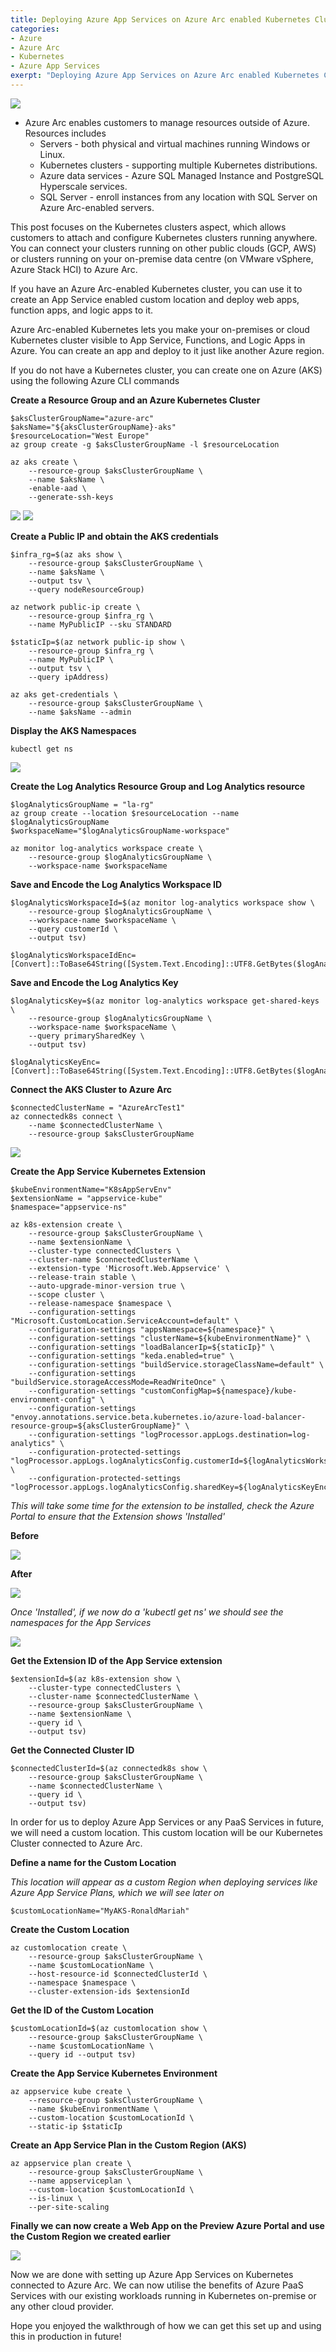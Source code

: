 ```yaml
---
title: Deploying Azure App Services on Azure Arc enabled Kubernetes Clusters
categories:
- Azure
- Azure Arc
- Kubernetes
- Azure App Services
exerpt: "Deploying Azure App Services on Azure Arc enabled Kubernetes Clusters"
---
```


<img src="https://github.com/RonaldMariah/ronaldmariah.github.io/raw/master/assets/azure-arc-kubernetes-app-service/azure-arc-control-plane.png" />

- Azure Arc enables customers to manage resources outside of Azure. Resources includes
    - Servers - both physical and virtual machines running Windows or Linux.
    - Kubernetes clusters - supporting multiple Kubernetes distributions.
    - Azure data services - Azure SQL Managed Instance and PostgreSQL Hyperscale services.
    - SQL Server - enroll instances from any location with SQL Server on Azure Arc-enabled servers.

This post focuses on the Kubernetes clusters aspect, which allows customers to attach and configure Kubernetes clusters running anywhere. You can connect your clusters running on other public clouds (GCP, AWS) or clusters running on your on-premise data centre (on VMware vSphere, Azure Stack HCI) to Azure Arc.

If you have an Azure Arc-enabled Kubernetes cluster, you can use it to create an App Service enabled custom location and deploy web apps, function apps, and logic apps to it.

Azure Arc-enabled Kubernetes lets you make your on-premises or cloud Kubernetes cluster visible to App Service, Functions, and Logic Apps in Azure. You can create an app and deploy to it just like another Azure region.

If you do not have a Kubernetes cluster, you can create one on Azure (AKS) using the following Azure CLI commands

**Create a Resource Group and an Azure Kubernetes Cluster**

```
$aksClusterGroupName="azure-arc"
$aksName="${aksClusterGroupName}-aks"
$resourceLocation="West Europe"
az group create -g $aksClusterGroupName -l $resourceLocation

az aks create \
    --resource-group $aksClusterGroupName \
    --name $aksName \
    -enable-aad \
    --generate-ssh-keys
```

<img src="https://github.com/RonaldMariah/ronaldmariah.github.io/raw/master/assets/azure-arc-kubernetes-app-service/Screenshot 2021-12-01 105418.png" />

<img src="https://github.com/RonaldMariah/ronaldmariah.github.io/raw/master/assets/azure-arc-kubernetes-app-service/Screenshot 2021-12-01 141200.png" />

**Create a Public IP and obtain the AKS credentials**

```
$infra_rg=$(az aks show \
    --resource-group $aksClusterGroupName \
    --name $aksName \
    --output tsv \
    --query nodeResourceGroup)

az network public-ip create \
    --resource-group $infra_rg \
    --name MyPublicIP --sku STANDARD

$staticIp=$(az network public-ip show \
    --resource-group $infra_rg \
    --name MyPublicIP \
    --output tsv \
    --query ipAddress)

az aks get-credentials \
    --resource-group $aksClusterGroupName \
    --name $aksName --admin
```

**Display the AKS Namespaces**

```
kubectl get ns
```

<img src="https://github.com/RonaldMariah/ronaldmariah.github.io/raw/master/assets/azure-arc-kubernetes-app-service/Screenshot 2021-12-01 111134.png" />

**Create the Log Analytics Resource Group and Log Analytics resource**

```
$logAnalyticsGroupName = "la-rg"
az group create --location $resourceLocation --name $logAnalyticsGroupName
$workspaceName="$logAnalyticsGroupName-workspace"

az monitor log-analytics workspace create \
    --resource-group $logAnalyticsGroupName \
    --workspace-name $workspaceName
```

**Save and Encode the Log Analytics Workspace ID**

```
$logAnalyticsWorkspaceId=$(az monitor log-analytics workspace show \
    --resource-group $logAnalyticsGroupName \
    --workspace-name $workspaceName \
    --query customerId \
    --output tsv)

$logAnalyticsWorkspaceIdEnc=[Convert]::ToBase64String([System.Text.Encoding]::UTF8.GetBytes($logAnalyticsWorkspaceId))
```

**Save and Encode the Log Analytics Key**

```
$logAnalyticsKey=$(az monitor log-analytics workspace get-shared-keys \
    --resource-group $logAnalyticsGroupName \
    --workspace-name $workspaceName \
    --query primarySharedKey \
    --output tsv)

$logAnalyticsKeyEnc=[Convert]::ToBase64String([System.Text.Encoding]::UTF8.GetBytes($logAnalyticsKey))
```

**Connect the AKS Cluster to Azure Arc**

```
$connectedClusterName = "AzureArcTest1"
az connectedk8s connect \
    --name $connectedClusterName \
    --resource-group $aksClusterGroupName
```

<img src="https://github.com/RonaldMariah/ronaldmariah.github.io/raw/master/assets/azure-arc-kubernetes-app-service/Screenshot 2021-12-01 141133.png" />

**Create the App Service Kubernetes Extension**

```
$kubeEnvironmentName="K8sAppServEnv"
$extensionName = "appservice-kube"
$namespace="appservice-ns"

az k8s-extension create \
    --resource-group $aksClusterGroupName \
    --name $extensionName \
    --cluster-type connectedClusters \
    --cluster-name $connectedClusterName \
    --extension-type 'Microsoft.Web.Appservice' \
    --release-train stable \
    --auto-upgrade-minor-version true \
    --scope cluster \
    --release-namespace $namespace \
    --configuration-settings "Microsoft.CustomLocation.ServiceAccount=default" \
    --configuration-settings "appsNamespace=${namespace}" \
    --configuration-settings "clusterName=${kubeEnvironmentName}" \
    --configuration-settings "loadBalancerIp=${staticIp}" \
    --configuration-settings "keda.enabled=true" \
    --configuration-settings "buildService.storageClassName=default" \
    --configuration-settings "buildService.storageAccessMode=ReadWriteOnce" \
    --configuration-settings "customConfigMap=${namespace}/kube-environment-config" \
    --configuration-settings "envoy.annotations.service.beta.kubernetes.io/azure-load-balancer-resource-group=${aksClusterGroupName}" \
    --configuration-settings "logProcessor.appLogs.destination=log-analytics" \
    --configuration-protected-settings "logProcessor.appLogs.logAnalyticsConfig.customerId=${logAnalyticsWorkspaceIdEnc}" \
    --configuration-protected-settings "logProcessor.appLogs.logAnalyticsConfig.sharedKey=${logAnalyticsKeyEnc}"
```

*This will take some time for the extension to be installed, check the Azure Portal to ensure that the Extension shows 'Installed'*

**Before**

<img src="https://github.com/RonaldMariah/ronaldmariah.github.io/raw/master/assets/azure-arc-kubernetes-app-service/Screenshot 2021-12-01 141112.png" />

**After**

<img src="https://github.com/RonaldMariah/ronaldmariah.github.io/raw/master/assets/azure-arc-kubernetes-app-service/Screenshot 2021-12-01 143020.png" />

*Once 'Installed', if we now do a 'kubectl get ns' we should see the namespaces for the App Services*

<img src="https://github.com/RonaldMariah/ronaldmariah.github.io/raw/master/assets/azure-arc-kubernetes-app-service/Screenshot 2021-12-02 091832.png" />

**Get the Extension ID of the App Service extension**

```
$extensionId=$(az k8s-extension show \
    --cluster-type connectedClusters \
    --cluster-name $connectedClusterName \
    --resource-group $aksClusterGroupName \
    --name $extensionName \
    --query id \
    --output tsv)
```

**Get the Connected Cluster ID**

```
$connectedClusterId=$(az connectedk8s show \
    --resource-group $aksClusterGroupName \
    --name $connectedClusterName \
    --query id \
    --output tsv)
```

In order for us to deploy Azure App Services or any PaaS Services in future, we will need a custom location. This custom location will be our Kubernetes Cluster connected to Azure Arc.

**Define a name for the Custom Location**

*This location will appear as a custom Region when deploying services like Azure App Service Plans, which we will see later on*

```
$customLocationName="MyAKS-RonaldMariah"
```

**Create the Custom Location**

```
az customlocation create \
    --resource-group $aksClusterGroupName \
    --name $customLocationName \
    --host-resource-id $connectedClusterId \
    --namespace $namespace \
    --cluster-extension-ids $extensionId
```

**Get the ID of the Custom Location**

```
$customLocationId=$(az customlocation show \
    --resource-group $aksClusterGroupName \
    --name $customLocationName \
    --query id --output tsv)
```

**Create the App Service Kubernetes Environment**

```
az appservice kube create \
    --resource-group $aksClusterGroupName \
    --name $kubeEnvironmentName \
    --custom-location $customLocationId \
    --static-ip $staticIp
```

**Create an App Service Plan in the Custom Region (AKS)**

```
az appservice plan create \
    --resource-group $aksClusterGroupName \
    --name appserviceplan \
    --custom-location $customLocationId \
    --is-linux \
    --per-site-scaling
```

**Finally we can now create a Web App on the Preview Azure Portal and use the Custom Region we created earlier**

<img src="https://github.com/RonaldMariah/ronaldmariah.github.io/raw/master/assets/azure-arc-kubernetes-app-service/Screenshot 2021-12-01 145136.png" />

Now we are done with setting up Azure App Services on Kubernetes connected to Azure Arc. We can now utilise the benefits of Azure PaaS Services with our existing workloads running in Kubernetes on-premise or any other cloud provider.

Hope you enjoyed the walkthrough of how we can get this set up and using this in production in future!